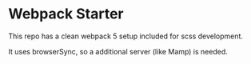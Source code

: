 # Webpack Starter
 This repo has a clean webpack 5 setup included for scss development.

 It uses browserSync, so a additional server (like Mamp) is needed.